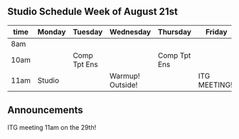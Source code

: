 ## Studio Schedule Week of August 21st

| time | Monday     | Tuesday      | Wednesday        | Thursday     | Friday |
|------|------------|--------------|------------------|--------------|--------|
| 8am  |            |              |                  |              |        |
| 10am |            | Comp Tpt Ens |                  | Comp Tpt Ens |        |  
| 11am | Studio     |              | Warmup! Outside! |              | ITG MEETING!!    |

## Announcements

ITG meeting 11am on the 29th!

